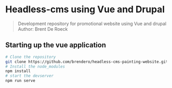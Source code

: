 # Headless-cms using Vue and Drupal
> Development repository for promotional website using Vue and drupal
> Author: Brent De Roeck

## Starting up the vue application
```bash
# Clone the repository
git clone https://github.com/brendero/headless-cms-painting-website.git
# Install the node_modules
npm install
# start the devserver
npm run serve
```